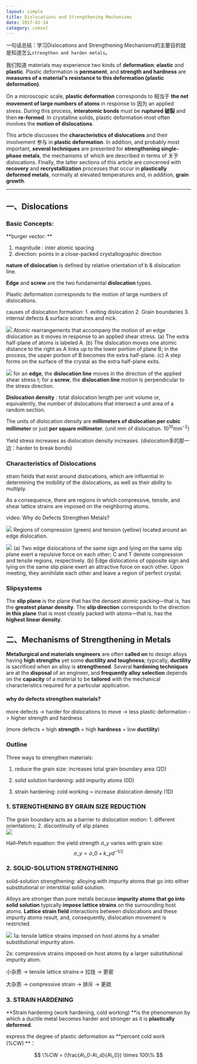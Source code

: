 ```yaml
---
layout: simple
title: Dislocations and Strengthening Mechanisms
date: 2017-02-14
category: comsol
---
```

<script type="text/x-mathjax-config">MathJax.Hub.Config({tex2jax: {inlineMath:[['$','$']]}});</script>
<script type="text/javascript" src="http://cdn.mathjax.org/mathjax/latest/MathJax.js?config=TeX-AMS-MML_HTMLorMML"></script>

一句话总结：学习Dislocations and Strengthening Mechanisms的主要目的就是知道怎么`strengthen and harden metals`。

我们知道 materials may experience two kinds of **deformation**: **elastic** and **plastic**. Plastic deformation is **permanent**, and **strength and hardness** are **measures of a material's resistance to this deformation (plastic deformation)**. 

On a microscopic scale, **plastic deformation** corresponds to 相当于 **the net movement of large numbers of atoms** in response to 因为 an applied stress. During this process, **interatomic bonds** must be **ruptured 破裂** and then **re-formed**. In crystalline solids, plastic deformation most often involves the **motion of dislocations**. 

This article discusses the **characteristics of dislocations** and their involvement 参与 in **plastic deformation**. In addition, and probably most important, **several techniques** are presented for **strengthening single-phase metals**, the mechanisms of which are described in terms of 关于 dislocations. Finally, the latter sections of this article are concerned with **recovery** and **recrystallization** processes that occur in **plastically deformed metals**, normally at elevated temperatures and, in addition, **grain growth**. 

---

## 一、Dislocations

### Basic Concepts:

**burger vector: **

1. magnitude : inter atomic spacing
2. direction: points in a close-packed crystallographic direction

**nature of dislocation** is defined by relative orientation of b & dislocation line.

**Edge** and **screw** are the two fundamental **dislocation** types. 

Plastic deformation corresponds to the motion of large numbers of dislocations. 

causes of dislocation formation: 1. exiting dislocation 2. Grain boundaries 3. internal defects & surface scratches and nick.

![][image-1]
Atomic rearrangements that accompany the motion of an edge dislocation as it moves in response to an applied shear stress. (a) The extra half-plane of atoms is labeled A. (b) The dislocation moves one atomic distance to the right as A links up to the lower portion of plane B; in the process, the upper portion of B becomes the extra half-plane. (c) A step forms on the surface of the crystal as the extra half-plane exits.

![][image-2]
for an **edge**, the **dislocation line** moves in the direction of the applied shear stress t; for a **screw**, the **dislocation line** motion is perpendicular to the stress direction. 

**Dislocation density** : total dislocation length per unit volume or, equivalently, the number of dislocations that intersect a unit area of a random section. 

The units of dislocation density are **millimeters of dislocation per cubic millimeter** or just **per square millimeter**. 
(unit mm of dislocation. $10^{10} mm^{-2}$)

Yield stress increases as dislocation density increases. (dislocation多的那一边：harder to break bonds)


### Characteristics of Dislocations
strain fields that exist around dislocations, which are influential in determining the mobility of the dislocations, as well as their ability to multiply. 

As a consequence, there are regions in which compressive, tensile, and shear lattice strains are imposed on the neighboring atoms. 

video: Why do Defects Strengthen Metals? 

![][image-3]
Regions of compression (green) and tension (yellow) located around an edge dislocation.  

![][image-4]
(a) Two edge dislocations of the same sign and lying on the same slip plane exert a repulsive force on each other; C and T denote compression and tensile regions, respectively. (b) Edge dislocations of opposite sign and lying on the same slip plane exert an attractive force on each other. Upon meeting, they annihilate each other and leave a region of perfect crystal. 

### Slipsystems
The **slip plane** is the plane that has the densest atomic packing—that is, has the **greatest planar density**. The **slip direction** corresponds to the direction **in this plane** that is most closely packed with atoms—that is, has the **highest linear density**. 

## 二、Mechanisms of Strengthening in Metals

**Metallurgical and materials engineers** are often **called on** to design alloys having **high strengths** yet some **ductility and toughness**; typically, **ductility** is sacrificed when an alloy is **strengthened**. Several **hardening techniques** are at the **disposal** of an engineer, and **frequently alloy selection** depends on the **capacity** of a material to be **tailored** with the mechanical characteristics required for a particular application.

#### why do defects strengthen materials?
more defects -\> harder for dislocations to move -\> less plastic deformation -\> higher strength and hardness

(more defects = high **strength** = high **hardness** = low **ductility**)

### Outline
Three ways to strengthen materials:

1. reduce the grain size: increases  total grain boundary area (2D)

2. solid solution hardening: add impurity atoms (0D)

3. strain hardening: cold working = increase dislocation density (1D)

### 1. STRENGTHENING BY GRAIN SIZE REDUCTION
The grain boundary acts as a barrier to dislocation motion: 1. different orientations; 2. discontinuity of slip planes  
![][image-5]

Hall–Petch equation: the yield strength $\sigma\_y$ varies with grain size:
$$\sigma\_y = \sigma\_0 +k\_y d^{-1/2}$$

### 2. SOLID-SOLUTION STRENGTHENING

solid-solution strengthening: alloying with impurity atoms that go into either substitutional or interstitial solid solution. 

Alloys are stronger than pure metals because **impurity atoms that go into solid solution** typically **impose lattice strains** on the surrounding host atoms. **Lattice strain field** interactions between dislocations and these impurity atoms result, and, consequently, dislocation movement is restricted. 

![][image-6]
1a: tensile lattice strains imposed on host atoms by a smaller substitutional impurity atom. 

2a: compressive strains imposed on host atoms by a larger substitutional impurity atom. 

小杂质 -\> tensile lattice strains-\> 拉拢 -\> 更密

大杂质 -\> compressive strain -\> 排斥 -\> 更疏

### 3. STRAIN HARDENING
**Strain hardening (work hardening, cold working) **is the phenomenon by which a ductile metal becomes harder and stronger as it is **plastically deformed**.

express the degree of plastic deformation as **percent cold work (%CW) **：

$$ \%CW = (\frac{A\_0-A\_d}{A\_0}) \times 100\% $$



[image-1]:	https://cdn-images-1.medium.com/max/800/1*ozDWA_5UWVqkQUCwzxpw8g.png
[image-2]:	https://cdn-images-1.medium.com/max/800/1*5gYyM7QZzH0ApffnKkofmw.png
[image-3]:	https://cdn-images-1.medium.com/max/800/1*bH7AZyD8eCKAQsNXuyjlEA.png
[image-4]:	https://cdn-images-1.medium.com/max/800/1*nz2h8cE7R5ASG5SEw9bxMQ.png
[image-5]:	https://cdn-images-1.medium.com/max/800/1*MGQCbaFkgEogVxqi_nR2uA.png
[image-6]:	https://cdn-images-1.medium.com/max/800/1*77okg34zt4MZ4ZXSYHoqjw.png